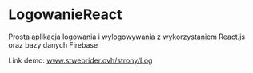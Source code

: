 # LogowanieReact
Prosta aplikacja logowania i wylogowywania z wykorzystaniem React.js oraz bazy danych Firebase

Link demo:
www.stwebrider.ovh/strony/Log
